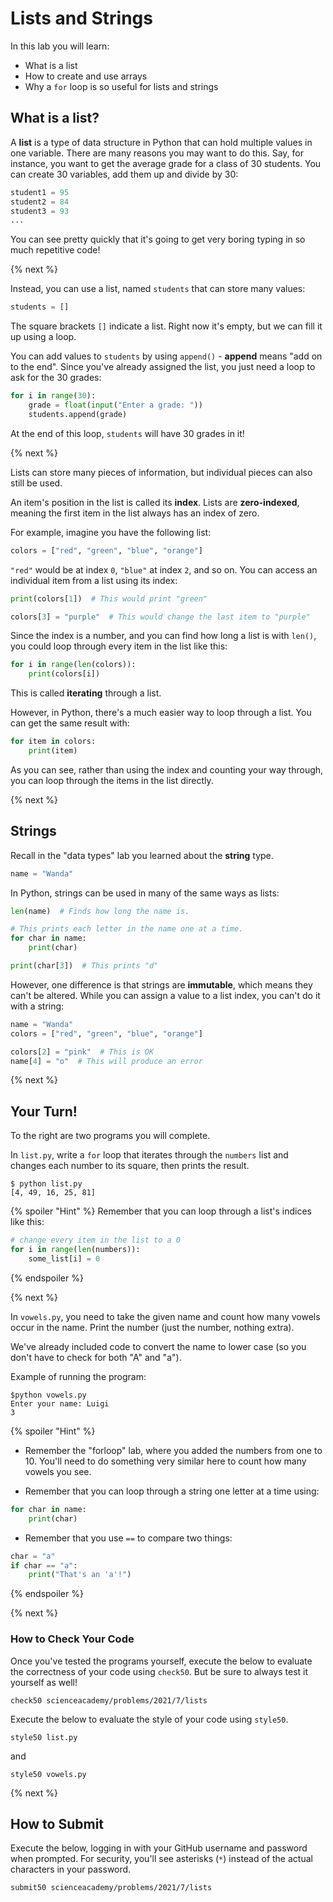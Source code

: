 # Lists and Strings

In this lab you will learn:

- What is a list
- How to create and use arrays
- Why a `for` loop is so useful for lists and strings

## What is a list?

A **list** is a type of data structure in Python that can hold multiple values in one variable. There are many reasons you may want to do this. Say, for instance, you want to get the average grade for a class of 30 students. You can create 30 variables, add them up and divide by 30:

```python
student1 = 95
student2 = 84
student3 = 93
...
```

You can see pretty quickly that it's going to get very boring typing in so much repetitive code!

{% next %}

Instead, you can use a list, named `students` that can store many values:

```python
students = []
```

The square brackets `[]` indicate a list. Right now it's empty, but we can fill it up using a loop.

You can add values to `students` by using `append()` - **append** means "add on to the end". Since you've already assigned the list, you just need a loop to ask for the 30 grades:

```python
for i in range(30):
    grade = float(input("Enter a grade: "))
    students.append(grade)
```

At the end of this loop, `students` will have 30 grades in it!

{% next %}

Lists can store many pieces of information, but individual pieces can also still be used.

An item's position in the list is called its **index**. Lists are **zero-indexed**, meaning the first item in the list always has an index of zero.

For example, imagine you have the following list:

```python
colors = ["red", "green", "blue", "orange"]
```

`"red"` would be at index `0`, `"blue"` at index `2`, and so on. You can access an individual item from a list using its index:

```python
print(colors[1])  # This would print "green"

colors[3] = "purple"  # This would change the last item to "purple"
```

Since the index is a number, and you can find how long a list is with `len()`, you could loop through every item in the list like this:

```python
for i in range(len(colors)):
    print(colors[i])
```

This is called **iterating** through a list.

However, in Python, there's a much easier way to loop through a list. You can get the same result with:

```python
for item in colors:
    print(item)
```

As you can see, rather than using the index and counting your way through, you can loop through the items in the list directly.

{% next %}

## Strings

Recall in the "data types" lab you learned about the **string** type.

```python
name = "Wanda"
```

In Python, strings can be used in many of the same ways as lists:

```python
len(name)  # Finds how long the name is.

# This prints each letter in the name one at a time.
for char in name:
    print(char)

print(char[3])  # This prints "d"
```

However, one difference is that strings are **immutable**, which means they can't be altered. While you can assign a value to a list index, you can't do it with a string:

```python
name = "Wanda"
colors = ["red", "green", "blue", "orange"]

colors[2] = "pink"  # This is OK
name[4] = "o"  # This will produce an error
```

{% next %}

## Your Turn!

To the right are two programs you will complete.

In `list.py`, write a `for` loop that iterates through the `numbers` list and changes each number to its square, then prints the result.

```
$ python list.py
[4, 49, 16, 25, 81]
```

{% spoiler "Hint" %}
Remember that you can loop through a list's indices like this:

```python
# change every item in the list to a 0
for i in range(len(numbers)):
    some_list[i] = 0
```

{% endspoiler %}

{% next %}

In `vowels.py`, you need to take the given name and count how many vowels occur in the name. Print the number (just the number, nothing extra).

We've already included code to convert the name to lower case (so you don't have to check for both "A" and "a").

Example of running the program:

```
$python vowels.py
Enter your name: Luigi
3
```

{% spoiler "Hint" %}

* Remember the "forloop" lab, where you added the numbers from one to 10. You'll need to do something very similar here to count how many vowels you see.

* Remember that you can loop through a string one letter at a time using:

```python
for char in name:
    print(char)
```

* Remember that you use `==` to compare two things:

```python
char = "a"
if char == "a":
    print("That's an 'a'!")
```

{% endspoiler %}

{% next %}

### How to Check Your Code

Once you've tested the programs yourself, execute the below to evaluate the correctness of your code using `check50`. But be sure to always test it yourself as well!

```
check50 scienceacademy/problems/2021/7/lists
```

Execute the below to evaluate the style of your code using `style50`.

```
style50 list.py
```

and

```
style50 vowels.py
```

{% next %}

## How to Submit

Execute the below, logging in with your GitHub username and password when prompted. For security, you'll see asterisks (`*`) instead of the actual characters in your password.

```
submit50 scienceacademy/problems/2021/7/lists
```

